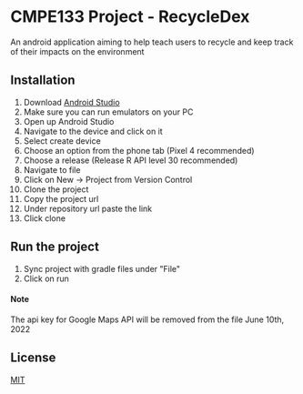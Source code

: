 # CMPE133 Project - RecycleDex

 An android application aiming to help teach users to recycle and keep track of their impacts on the environment

## Installation

1. Download [Android Studio](https://developer.android.com/studio)
2. Make sure you can run emulators on your PC
3. Open up Android Studio
4. Navigate to the device and click on it
5. Select create device
7. Choose an option from the phone tab (Pixel 4 recommended)
8. Choose a release (Release R API level 30 recommended)
9. Navigate to file
10. Click on New -> Project from Version Control
11. Clone the project
12. Copy the project url
13. Under repository url paste the link
14. Click clone

## Run the project
1. Sync project with gradle files under "File"
2. Click on run  

#### Note
The api key for Google Maps API will be removed from the file June 10th, 2022

## License
[MIT](https://choosealicense.com/licenses/mit/)
